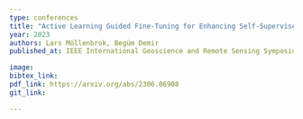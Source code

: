 ```yaml
---
type: conferences
title: "Active Learning Guided Fine-Tuning for Enhancing Self-Supervised Based Multi-Label Classification of Remote Sensing Images"
year: 2023
authors: Lars Möllenbrok, Begüm Demir
published_at: IEEE International Geoscience and Remote Sensing Symposium, Pasadena, California, 2023

image:
bibtex_link:
pdf_link: https://arxiv.org/abs/2306.06908
git_link:

---
```


